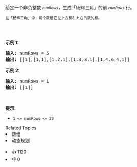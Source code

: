 <p>给定一个非负整数&nbsp;<em><code>numRows</code>，</em>生成「杨辉三角」的前&nbsp;<em><code>numRows</code>&nbsp;</em>行。</p>

<p><small>在「杨辉三角」中，每个数是它左上方和右上方的数的和。</small></p>

<p><img alt="" src="https://pic.leetcode-cn.com/1626927345-DZmfxB-PascalTriangleAnimated2.gif" /></p>

<p>&nbsp;</p>

<p><strong>示例 1:</strong></p>

<pre>
<strong>输入:</strong> numRows = 5
<strong>输出:</strong> [[1],[1,1],[1,2,1],[1,3,3,1],[1,4,6,4,1]]
</pre>

<p><strong>示例&nbsp;2:</strong></p>

<pre>
<strong>输入:</strong> numRows = 1
<strong>输出:</strong> [[1]]
</pre>

<p>&nbsp;</p>

<p><strong>提示:</strong></p>

<ul> 
 <li><code>1 &lt;= numRows &lt;= 30</code></li> 
</ul>

<div><div>Related Topics</div><div><li>数组</li><li>动态规划</li></div></div><br><div><li>👍 1120</li><li>👎 0</li></div>